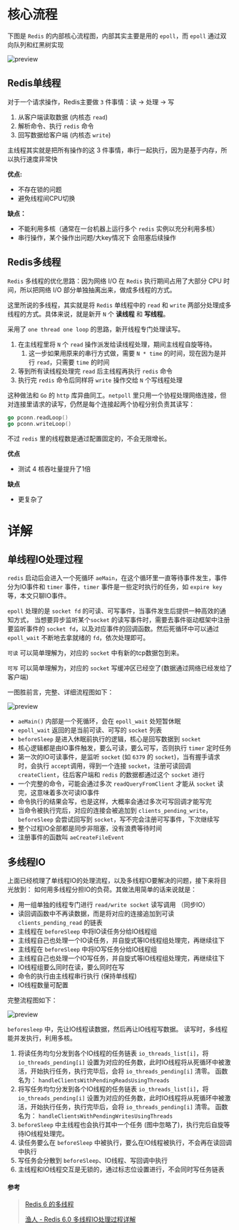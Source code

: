 # 核心流程

下图是 `Redis` 的内部核心流程图，内部其实主要是用的 `epoll`，而 `epoll` 通过双向队列和红黑树实现

![preview](assets/v2-44e1c720b416217f96391b9a9fda8344_r.jpg)





## **Redis单线程**

对于一个请求操作，Redis主要做 `3` 件事情：读 -> 处理 -> 写

1. 从客户端读取数据 (内核态 `read`)
2. 解析命令、执行 `redis` 命令
3. 回写数据给客户端 (内核态 `write`)

主线程其实就是把所有操作的这 3 件事情，串行一起执行，因为是基于内存，所以执行速度非常快

**优点:**

- 不存在锁的问题
- 避免线程间CPU切换 

**缺点：**

- 不能利用多核（通常在一台机器上运行多个 `redis` 实例以充分利用多核）
- 串行操作，某个操作出问题/大key情况下 会阻塞后续操作



## **Redis多线程**

`Redis` 多线程的优化思路：因为网络 I/O 在 `Redis` 执行期间占用了大部分 CPU 时间，所以把网络 I/O 部分单独抽离出来，做成多线程的方式。

这里所说的多线程，其实就是将 `Redis` 单线程中的 `read` 和 `write` 两部分处理成多线程的方式。具体来说，就是新开 `N` 个 **读线程** 和 **写线程**。

采用了 `one thread one loop` 的思路，新开线程专门处理读写。

1. 在主线程里将 `N` 个 `read` 操作派发给读线程处理，期间主线程自旋等待。
   1. 这一步如果用原来的串行方式做，需要 `N * time` 的时间，现在因为是并行 `read`，只需要 `time` 的时间
2. 等到所有读线程处理完 `read` 后主线程再执行 `redis` 命令
3. 执行完 `redis` 命令后同样将 `write` 操作交给 `N` 个写线程处理



这种做法和 `Go` 的 `http` 库异曲同工。`netpoll` 里只用一个协程处理网络连接，但对连接里请求的读写，仍然是每个连接起两个协程分别负责其读写：

```go
go pconn.readLoop()
go pconn.writeLoop()
```

不过 `redis` 里的线程数是通过配置固定的，不会无限增长。



**优点**

- 测试 4 核吞吐量提升了1倍

**缺点**

- 更复杂了





# 详解

## 单线程IO处理过程

`redis` 启动后会进入一个死循环 `aeMain`，在这个循环里一直等待事件发生，事件分为IO事件和 `timer` 事件，`timer` 事件是一些定时执行的任务，如 `expire key` 等，本文只聊IO事件。

`epoll` 处理的是 `socket fd` 的可读、可写事件，当事件发生后提供一种高效的通知方式， 当想要异步监听某个`socket` 的读写事件时，需要去事件驱动框架中注册要监听事件的 `socket fd`，以及对应事件的回调函数。然后死循环中可以通过 `epoll_wait` 不断地去拿就绪的 `fd`，依次处理即可。

`可读` 可以简单理解为，对应的 `socket` 中有新的tcp数据包到来。

`可写` 可以简单理解为，对应的 `socket` 写缓冲区已经空了(数据通过网络已经发给了客户端)

一图胜前言，完整、详细流程图如下：

![preview](assets/v2-f6e51a8e16623161736fd8e65fefca1d_r.jpg)

- `aeMain()` 内部是一个死循环，会在 `epoll_wait` 处短暂休眠
- `epoll_wait` 返回的是当前可读、可写的 `socket` 列表
- `beforeSleep` 是进入休眠前执行的逻辑，核心是回写数据到 `socket`
- 核心逻辑都是由IO事件触发，要么可读，要么可写，否则执行 `timer` 定时任务
- 第一次的IO可读事件，是监听 `socket` (如 `6379` 的 `socket`)，当有握手请求时，会执行 `accept`调用，得到一个连接 `socket`，注册可读回调 `createClient`，往后客户端和 `redis` 的数据都通过这个 `socket` 进行
- 一个完整的命令，可能会通过多次 `readQueryFromClient` 才能从 `socket` 读完，这意味着多次可读IO事件
- 命令执行的结果会写，也是这样，大概率会通过多次可写回调才能写完
- 当命令被执行完后，对应的连接会被追加到 `clients_pending_write`，`beforeSleep` 会尝试回写到 `socket`，写不完会注册可写事件，下次继续写
- 整个过程IO全部都是同步非阻塞，没有浪费等待时间
- 注册事件的函数叫 `aeCreateFileEvent`



## 多线程IO

上面已经梳理了单线程IO的处理流程，以及多线程IO要解决的问题，接下来将目光放到： 如何用多线程分担IO的负荷。其做法用简单的话来说就是：

- 用一组单独的线程专门进行 `read/write socket` 读写调用 （同步IO）
- 读回调函数中不再读数据，而是将对应的连接追加到可读 `clients_pending_read` 的链表
- 主线程在 `beforeSleep` 中将IO读任务分给IO线程组
- 主线程自己也处理一个IO读任务，并自旋式等IO线程组处理完，再继续往下
- 主线程在 `beforeSleep` 中将IO写任务分给IO线程组
- 主线程自己也处理一个IO写任务，并自旋式等IO线程组处理完，再继续往下
- IO线程组要么同时在读，要么同时在写
- 命令的执行由主线程串行执行 (保持单线程)
- IO线程数量可配置

完整流程图如下：

![preview](assets/v2-6137bc70ee70ab958e769ba25e218040_r.jpg)

`beforesleep` 中，先让IO线程读数据，然后再让IO线程写数据。 读写时，多线程能并发执行，利用多核。

1. 将读任务均匀分发到各个IO线程的任务链表 `io_threads_list[i]`，将 `io_threads_pending[i]` 设置为对应的任务数，此时IO线程将从死循环中被激活，开始执行任务，执行完毕后，会将 `io_threads_pending[i]` 清零。 函数名为： `handleClientsWithPendingReadsUsingThreads`
2. 将写任务均匀分发到各个IO线程的任务链表 `io_threads_list[i]`，将 `io_threads_pending[i]` 设置为对应的任务数，此时IO线程将从死循环中被激活，开始执行任务，执行完毕后，会将 `io_threads_pending[i]` 清零。 函数名为： `handleClientsWithPendingWritesUsingThreads`
3. `beforeSleep` 中主线程也会执行其中一个任务 (图中忽略了)，执行完后自旋等待IO线程处理完。
4. 读任务要么在 `beforeSleep` 中被执行，要么在IO线程被执行，不会再在读回调中执行
5. 写任务会分散到 `beforeSleep`、IO线程、写回调中执行
6. 主线程和IO线程交互是无锁的，通过标志位设置进行，不会同时写任务链表



#### 参考

> [Redis 6 的多线程](https://zhuanlan.zhihu.com/p/369702837)
>
> [渔人 - Redis 6.0 多线程IO处理过程详解](https://zhuanlan.zhihu.com/p/144805500)